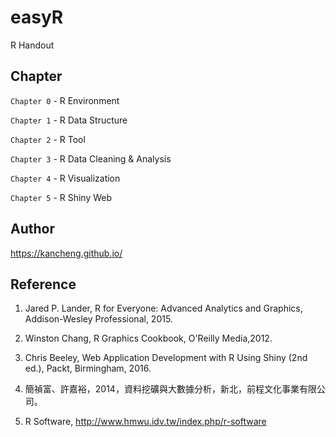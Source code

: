 # easyR
R Handout

## Chapter

`Chapter 0` - R Environment

`Chapter 1` - R Data Structure

`Chapter 2` - R Tool

`Chapter 3` - R Data Cleaning & Analysis

`Chapter 4` - R Visualization

`Chapter 5` - R Shiny Web

## Author
https://kancheng.github.io/

## Reference

1. Jared P. Lander, R for Everyone: Advanced Analytics and Graphics, Addison-Wesley Professional, 2015.

2. Winston Chang, R Graphics Cookbook, O'Reilly Media,2012.

3. Chris Beeley, Web Application Development with R Using Shiny (2nd ed.), Packt, Birmingham, 2016.

4. 簡禎富、許嘉裕，2014，資料挖礦與大數據分析，新北，前程文化事業有限公司。

5. R Software, http://www.hmwu.idv.tw/index.php/r-software

